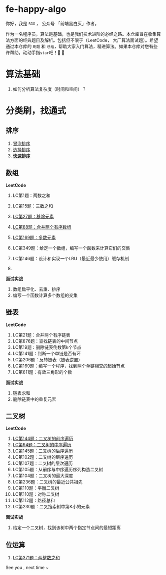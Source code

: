 # fe-happy-algo
你好，我是 `SGG` ， 公众号 「前端黑白灰」作者。

作为一名程序员，算法是基础，也是我们技术进阶的必经之路。本仓库旨在收集算法方面的经典题目及解析。包括但不限于（LeetCode， 大厂算法面试题）。希望通过本仓库的 `刷题` 和 `总结`，帮助大家入门算法，精进算法。如果本仓库对您有些许帮助，动动手指`star`吧！💪 🚀

# 算法基础

1. 如何分析算法复杂度（时间和空间）？

# 分类刷，找通式

## 排序

1. [冒泡排序](https://github.com/szjxxy/fe-happy-algo/blob/master/sort/%E5%86%92%E6%B3%A1%E6%8E%92%E5%BA%8F.js)
2. [选择排序](https://github.com/szjxxy/fe-happy-algo/blob/master/sort/%E9%80%89%E6%8B%A9%E6%8E%92%E5%BA%8F.js)
3. **[快速排序](https://github.com/szjxxy/fe-happy-algo/blob/master/sort/%E5%BF%AB%E9%80%9F%E6%8E%92%E5%BA%8F.js)**


## 数组

**LeetCode**
1. LC第1题：两数之和
2. LC第15题：三数之和
3. [LC第27题：移除元素](https://leetcode.cn/problems/remove-element/description/)
4. [LC第88题：合并两个有序数组](https://github.com/szjxxy/fe-happy-algo/issues/2)
5. [LC第169题：多数元素](https://leetcode.cn/problems/majority-element/description/)

6. LC第349题：给定一个数组，编写一个函数来计算它们的交集
7. LC第146题：设计和实现一个LRU（最近最少使用）缓存机制
8. 

**面试实战**
1. 数组扁平化、去重、排序
2. 编写一个函数计算多个数组的交集

## 链表

**LeetCode**
1. LC第21题：合并两个有序链表
2. LC第876题：查找链表的中间节点
3. LC第19题：删除链表倒数第k个节点
4. LC第141题：判断一个单链是否有环
5. LC第206题：反转链表（链表逆置）
6. LC第160题：编写一个程序，找到两个单链相交的起始节点
7. LC第611题：有效三角形的个数

**面试实战**
1. 链表求和
2. 删除链表中的重复元素


## 二叉树

**LeetCode**
1. [LC第144题：二叉树的前序遍历](https://github.com/szjxxy/fe-happy-algo/issues/3)
2. [LC第94题：二叉树的中序遍历](https://github.com/szjxxy/fe-happy-algo/issues/4)
3. [LC第145题：二叉树的后序遍历](https://github.com/szjxxy/fe-happy-algo/issues/5)
4. LC第102题：二叉树的层序遍历
5. LC第107题：二叉树的层次遍历
6. LC第105题：从前序与中序遍历序列构造二叉树
7. LC第104题：二叉树的最大深度
8. LC第236题：二叉树的最近公共祖先
9. LC第110题：平衡二叉树
10. LC第110题：对称二叉树
11. LC第112题：路径总和
12. LC第230题：二叉搜索树中第K小的元素

**面试实战**

1. 给定一个二叉树，找到该树中两个指定节点间的最短距离

## 位运算

1. [LC第371题：两整数之和](https://github.com/szjxxy/fe-happy-algo/issues/1)


See you , next time ~
